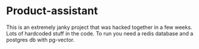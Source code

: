 # Product-assistant

This is an extremely janky project that was hacked together in a few weeks. Lots of hardcoded stuff in the code. To run you need a redis database and a postgres db with pg-vector.
